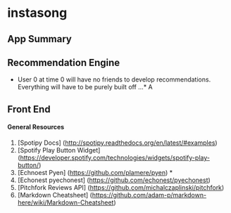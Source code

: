 # instasong
## App Summary

## Recommendation Engine
* User 0 at time 0 will have no friends to develop recommendations. Everything will have to be purely built off
...* A

## Front End


#### General Resources
1. [Spotipy Docs] (http://spotipy.readthedocs.org/en/latest/#examples)
2. [Spotify Play Button Widget] (https://developer.spotify.com/technologies/widgets/spotify-play-button/)
3. [Echnoest Pyen] (https://github.com/plamere/pyen) *
4. [Echonest pyechonest] (https://github.com/echonest/pyechonest)
5. [Pitchfork Reviews API] (https://github.com/michalczaplinski/pitchfork)
5. [Markdown Cheatsheet] (https://github.com/adam-p/markdown-here/wiki/Markdown-Cheatsheet)

